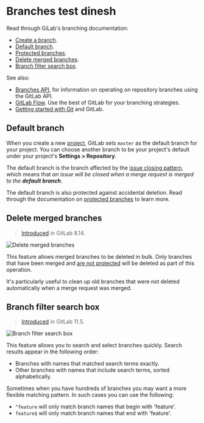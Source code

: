 # Branches test dinesh

Read through GiLab's branching documentation:

- [Create a branch](../web_editor.md#create-a-new-branch).
- [Default branch](#default-branch).
- [Protected branches](../../protected_branches.md#protected-branches).
- [Delete merged branches](#delete-merged-branches).
- [Branch filter search box](#branch-filter-search-box).

See also:

- [Branches API](../../../../api/branches.md), for information on operating on repository branches using the GitLab API.
- [GitLab Flow](../../../../university/training/gitlab_flow.md). Use the best of GitLab for your branching strategies.
- [Getting started with Git](../../../../topics/git/index.md) and GitLab.

## Default branch

When you create a new [project](../../index.md), GitLab sets `master` as the default
branch for your project. You can choose another branch to be your project's
default under your project's **Settings > Repository**.

The default branch is the branch affected by the
[issue closing pattern](../../issues/automatic_issue_closing.md),
which means that _an issue will be closed when a merge request is merged to
the **default branch**_.

The default branch is also protected against accidental deletion. Read through
the documentation on [protected branches](../../protected_branches.md#protected-branches)
to learn more.

## Delete merged branches

> [Introduced](https://gitlab.com/gitlab-org/gitlab-ce/merge_requests/6449) in GitLab 8.14.

![Delete merged branches](img/delete_merged_branches.png)

This feature allows merged branches to be deleted in bulk. Only branches that
have been merged and [are not protected](../../protected_branches.md) will be deleted as part of
this operation.

It's particularly useful to clean up old branches that were not deleted
automatically when a merge request was merged.

## Branch filter search box

> [Introduced](https://gitlab.com/gitlab-org/gitlab-ce/merge_requests/22166) in GitLab 11.5.

![Branch filter search box](img/branch_filter_search_box.png)

This feature allows you to search and select branches quickly. Search results appear in the following order:

- Branches with names that matched search terms exactly.
- Other branches with names that include search terms, sorted alphabetically.

Sometimes when you have hundreds of branches you may want a more flexible matching pattern. In such cases you can use the following:

- `^feature` will only match branch names that begin with 'feature'.
- `feature$` will only match branch names that end with 'feature'.
